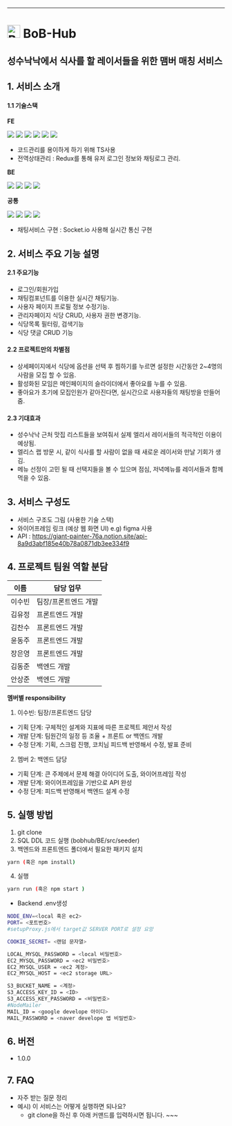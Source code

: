 <hr />

#  <img src="/uploads/887fa19993e6f96cf7cdfe5ab4ffb700/BoBHuB_logo.png" alt="BoBhub_logo" widht="30" height="30"> BoB-Hub

## 성수낙낙에서 식사를 할 레이서들을 위한 맴버 매칭 서비스

## 1. 서비스 소개
#### 1.1 기술스택
**FE**

<img src="https://img.shields.io/badge/react-61DAFB?style=for-the-badge&logo=react&logoColor=black"> <img src="https://img.shields.io/badge/TypeScript-3178C6?style=for-the-badge&logo=TypeScript&logoColor=white"> <img src="https://img.shields.io/badge/Redux-764ABC?style=for-the-badge&logo=Redux&logoColor=white"> <img src="https://img.shields.io/badge/MUI-007FFF?style=for-the-badge&logo=styled-components&logoColor=white">
 <img src="https://img.shields.io/badge/styled components-DB7093?style=for-the-badge&logo=styled-components&logoColor=white"> <img src="https://img.shields.io/badge/React Router-CA4245?style=for-the-badge&logo=react-router&logoColor=white"> 
- 코드관리를 용이하게 하기 위해 TS사용
- 전역상태관리 : Redux를 통해 유저 로그인 정보와 채팅로그 관리.

**BE**

<img src="https://img.shields.io/badge/node.js-339933?style=for-the-badge&logo=Node.js&logoColor=white"> <img src="https://img.shields.io/badge/javascript-F7DF1E?style=for-the-badge&logo=javascript&logoColor=black"> <img src="https://img.shields.io/badge/express-000000?style=for-the-badge&logo=express&logoColor=white"> <img src="https://img.shields.io/badge/mysql-4479A1?style=for-the-badge&logo=mysql&logoColor=white">

**공통**

<img src="https://img.shields.io/badge/socket.io-010101?style=for-the-badge&logo=socket.io&logoColor=white"> <img src="https://img.shields.io/badge/amazonaws-232F3E?style=for-the-badge&logo=amazonaws&logoColor=white"> <img src="https://img.shields.io/badge/gitlab-FC6D26?style=for-the-badge&logo=github&logoColor=white"> <img src="https://img.shields.io/badge/git-F05032?style=for-the-badge&logo=git&logoColor=white">
- 채팅서비스 구현 : Socket.io 사용해 실시간 통신 구현

## 2. 서비스 주요 기능 설명

#### 2.1 주요기능

  - 로그인/회원가입
  - 채팅컴포넌트를 이용한 실시간 채팅기능.
  - 사용자 페이지 프로필 정보 수정기능.
  - 관리자페이지 식당 CRUD, 사용자 권한 변경기능.
  - 식당목록 필터링, 검색기능
  - 식당 댓글 CRUD 기능

#### 2.2 프로젝트만의 차별점

  - 상세페이지에서 식당에 옵션을 선택 후 찜하기를 누르면 설정한 시간동안 2~4명의 사람을 모집 할 수 있음.
  - 활성화된 모임은 메인페이지의 슬라이더에서 좋아요를 누를 수 있음.
  - 좋아요가 초기에 모집인원가 같아진다면, 실시간으로 사용자들의 채팅방을 만들어줌. 

#### 2.3 기대효과
  
  - 성수낙낙 근처 맛집 리스트들을 보여줘서 실제 엘리서 레이서들의 적극적인 이용이 예상됨.
  - 엘리스 랩 방문 시, 같이 식사를 할 사람이 없을 때 새로운 레이서와 만날 기회가 생김.  
  - 메뉴 선정이 고민 될 때 선택지들을 볼 수 있으며 점심, 저녁메뉴를 레이서들과 함께 먹을 수 있음.


## 3. 서비스 구성도
  - 서비스 구조도 그림 (사용한 기술 스택)
  - 와이어프레임 링크 (예상 웹 화면 UI) e.g) figma 사용
  - API : https://giant-painter-76a.notion.site/api-8a9d3abf185e40b78a0871db3ee334f9

## 4. 프로젝트 팀원 역할 분담
| 이름 | 담당 업무 |
| ------ | ------ |
| 이수빈 | 팀장/프론트엔드 개발 |
| 김유정 | 프론트엔드 개발 |
| 김찬수 | 프론트엔드 개발 |
| 윤동주 | 프론트엔드 개발 |
| 장은영 | 프론트엔드 개발 |
| 김동준 | 백엔드 개발 |
| 안상준 | 백엔드 개발 |

**멤버별 responsibility**

1. 이수빈: 팀장/프론트엔드 담당

- 기획 단계: 구체적인 설계와 지표에 따른 프로젝트 제안서 작성
- 개발 단계: 팀원간의 일정 등 조율 + 프론트 or 백엔드 개발
- 수정 단계: 기획, 스크럼 진행, 코치님 피드백 반영해서 수정, 발표 준비

2. 멤버 2: 백엔드 담당

- 기획 단계: 큰 주제에서 문제 해결 아이디어 도출, 와이어프레임 작성
- 개발 단계: 와이어프레임을 기반으로 API 완성
- 수정 단계: 피드백 반영해서 백엔드 설계 수정

## 5. 실행 방법
  1. git clone <repo address>
  2. SQL DDL 코드 실행 (bobhub/BE/src/seeder)
  3. 백엔드와 프론트엔드 폴더에서 필요한 패키지 설치
  ```bash
  yarn (혹은 npm install)
  ```
  4. 실행
  ```bash
  yarn run (혹은 npm start )
  ```
  - Backend .env생성
  ```bash
  NODE_ENV=<local 혹은 ec2>
  PORT= <포트번호> 
  #setupProxy.js에서 target값 SERVER PORT로 설정 요망

  COOKIE_SECRET= <랜덤 문자열>

  LOCAL_MYSQL_PASSWORD = <local 비밀번호>
  EC2_MYSQL_PASSWORD = <ec2 비밀번호>
  EC2_MYSQL_USER = <ec2 계정>
  EC2_MYSQL_HOST = <ec2 storage URL>

  S3_BUCKET_NAME = <계정>
  S3_ACCESS_KEY_ID = <ID>
  S3_ACCESS_KEY_PASSWORD = <비밀번호>
  #NodeMailer
  MAIL_ID = <google develope 아이디>
  MAIL_PASSWORD = <naver develope 앱 비밀번호>
  ```

## 6. 버전
  - 1.0.0

## 7. FAQ
  - 자주 받는 질문 정리
  - 예시) 이 서비스는 어떻게 실행하면 되나요?
    - git clone을 하신 후 아래 커맨드를 입력하시면 됩니다. ~~~

